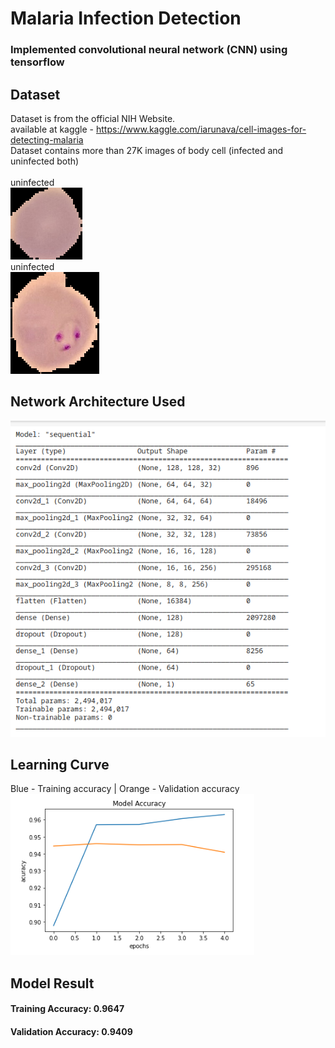 # Malaria Infection Detection

### Implemented convolutional neural network (CNN) using tensorflow 

## Dataset
Dataset is from the official NIH Website.
<br />
available at kaggle - https://www.kaggle.com/iarunava/cell-images-for-detecting-malaria
<br />
Dataset contains more than 27K images of body cell (infected and uninfected both)
<br />
<br />
uninfected
<br />
![Alt text](./images/C1_thinF_IMG_20150604_104722_cell_9_uninfected.png)
<br />
uninfected
<br />
![Alt text](./images/C33P1thinF_IMG_20150619_114756a_cell_179_infected.png)	
<br />

## Network Architecture Used
![Alt text](./images/Model_summary.png)
<br />

## Learning Curve
Blue - Training accuracy | Orange - Validation accuracy
<br />
![Alt text](./images/learning.png)
<br />

## Model Result
#### Training Accuracy: 0.9647
#### Validation Accuracy: 0.9409
